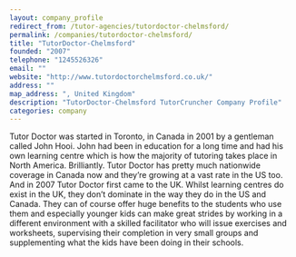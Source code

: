 ```yaml
---
layout: company_profile
redirect_from: /tutor-agencies/tutordoctor-chelmsford/
permalink: /companies/tutordoctor-chelmsford/
title: "TutorDoctor-Chelmsford"
founded: "2007"
telephone: "1245526326"
email: ""
website: "http://www.tutordoctorchelmsford.co.uk/"
address: ""
map_address: ", United Kingdom"
description: "TutorDoctor-Chelmsford TutorCruncher Company Profile"
categories: company
---
```

Tutor Doctor was started in Toronto, in Canada in 2001 by a gentleman called John Hooi. John had been in education for a
long time and had his own learning centre which is how the majority of tutoring takes place in North America.
Brilliantly. Tutor Doctor has pretty much nationwide coverage in Canada now and they’re growing at a vast rate in the US
too. And in 2007 Tutor Doctor first came to the UK. Whilst learning centres do exist in the UK, they don’t dominate in
the way they do in the US and Canada. They can of course offer huge benefits to the students who use them and especially
younger kids can make great strides by working in a different environment with a skilled facilitator who will issue
exercises and worksheets, supervising their completion in very small groups and supplementing what the kids have been
doing in their schools.
